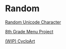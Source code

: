 # Random
[Random Unicode Character](https://thezacher5645.github.io/random/random-char.html)

[8th Grade Menu Project](https://thezacher5645.github.io/random/Chile_Menu/)

[(WIP) CycloArt](https://thezacher5645.github.io/random/cycloart)

